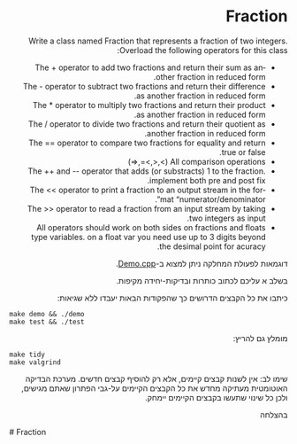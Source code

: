 <div dir="rtl" lang="en">

# Fraction
Write a class named Fraction that represents a fraction of two integers. Overload the following operators for this class:

* The + operator to add two fractions and return their sum as another fraction in reduced form.
* The - operator to subtract two fractions and return their difference as another fraction in reduced form.
* The * operator to multiply two fractions and return their product as another fraction in reduced form.
* The / operator to divide two fractions and return their quotient as another fraction in reduced form.
* The == operator to compare two fractions for equality and return true or false.
* All comparison operations (>,<,>=,<=)
* The ++ and -- operator that adds (or substracts) 1 to the fraction. implement both pre and post fix.
* The << operator to print a fraction to an output stream in the format “numerator/denominator”.
* The >> operator to read a fraction from an input stream by taking two integers as input. 
* All operators should work on both sides on fractions and floats type variables. on a float var you need use up to 3 digits beyond the desimal point for acuracy.  

דוגמאות לפעולת המחלקה ניתן למצוא ב-[Demo.cpp](Demo.cpp).

בשלב א עליכם לכתוב כותרות ובדיקות-יחידה מקיפות. 

כיתבו את כל הקבצים הדרושים כך שהפקודות הבאות יעבדו ללא שגיאות:

<div dir='ltr'>

    make demo && ./demo
	make test && ./test

</div>

מומלץ גם להריץ:

<div dir='ltr'>

    make tidy
    make valgrind

</div>

שימו לב:
אין לשנות קבצים קיימים, אלא רק להוסיף קבצים חדשים.
מערכת הבדיקה האוטומטית מעתיקה מחדש את כל הקבצים הקיימים על-גבי הפתרון שאתם מגישים,
ולכן כל שינוי שתעשו בקבצים הקיימים יימחק.

בהצלחה
</div>
# Fraction
